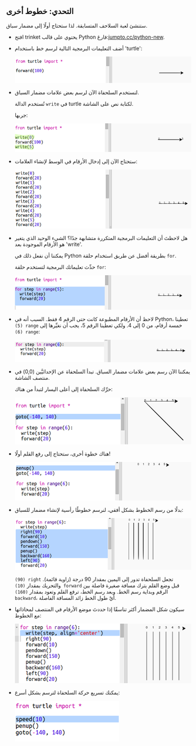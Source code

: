 ## التحدي: خطوط أخرى

ستنشئ لعبة السلاحف المتسابقة. لذا ستحتاج أولًا إلى مضمار سباق.

+ افتح trinket يحتوي على قالب Python فارغ:<a href="http://jumpto.cc/python-new" target="_blank">jumpto.cc/python-new</a>.

+ أضف التعليمات البرمجية التالية لرسم خط باستخدام 'turtle':
    
    ![لقطة الشاشة](images/race-forward.png)

+ لنستخدم السلحفاة الآن لرسم بعض علامات مضمار السباق.
    
    تُستخدم الدالة `write` في turtle لكتابة نص على الشاشة.
    
    جربها:
    
    ![لقطة الشاشة](images/race-markings1.png)

+ ستحتاج الآن إلى إدخال الأرقام في الوسط لإنشاء العلامات:
    
    ![لقطة الشاشة](images/race-markings2.png)

+ هل لاحظتَ أن التعليمات البرمجية المتكررة متشابهة جدًا؟ الشيء الوحيد الذي يتغير هو الأرقام الموجودة بعد 'write'.
    
    يمكننا أن نفعل ذلك في Python بطريقة أفضل عن طريق استخدام حلقة `for`.
    
    حدِّث تعليماتك البرمجية لتستخدم حلقة `for`:
    
    ![لقطة الشاشة](images/race-for.png)

+ لاحظ أن الأرقام المطبوعة كانت حتى الرقم 4 فقط. السبب أنه في Python، تعطينا `(‏5) range` خمسة أرقام، من 0 إلى 4. ولكي تعطينا الرقم 5، يجب أن نغيِّرها إلى `(‏6) range`:
    
    ![لقطة الشاشة](images/race-range.png)

+ يمكننا الآن رسم بعض علامات مضمار السباق. تبدأ السلحفاة عن الإحداثيَّين (0,0) في منتصف الشاشة.
    
    حرِّك السلحفاة إلى أعلى اليسار لتبدأ من هناك:
    
    ![لقطة الشاشة](images/race-goto.png)

+ هناك خطوة أخرى، ستحتاج إلى رفع القلم أولًا!
    
    ![لقطة الشاشة](images/race-penup.png)

+ بدلًا من رسم الخطوط بشكل أفقي، لنرسم خطوطًا رأسية لإنشاء مضمار للسباق:
    
    ![لقطة الشاشة](images/race-lines.png)
    
    `(‏90) right` تجعل السلحفاة تدور إلى اليمين بمقدار 90 درجة (زاوية قائمة). والتحريك بمقدار `(‏10) forward` قبل وضع القلم يترك مسافة صغيرة فاصلة بين الرقم وبداية رسم الخط. وبعد رسم الخط، ترفع القلم وتعود بمقدار `(‏160) backward`، أيْ طول الخط زائد المسافة الفاصلة.

+ سيكون شكل المضمار أكثر تناسقًا إذا حددتَ موضع الأرقام في المنتصف لمحاذاتها مع الخطوط:
    
    ![لقطة الشاشة](images/race-center.png)

+ يمكنك تسريع حركة السلحفاة لترسم بشكل أسرع:
    
    ![لقطة الشاشة](images/race-speed.png)